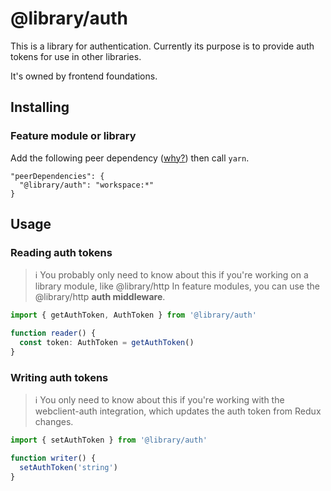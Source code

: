 # @library/auth

This is a library for authentication. Currently its purpose is to provide auth tokens for use in other libraries.

It's owned by frontend foundations.

## Installing

### Feature module or library

Add the following peer dependency ([why?](../../../../docs/modules.md#production-dependencies)) then call `yarn`.

```
"peerDependencies": {
  "@library/auth": "workspace:*"
}
```

## Usage

### Reading auth tokens

> ℹ️ You probably only need to know about this if you're working on a library module, like @library/http
> In feature modules, you can use the @library/http **auth middleware**.

```typescript
import { getAuthToken, AuthToken } from '@library/auth'

function reader() {
  const token: AuthToken = getAuthToken()
}
```

### Writing auth tokens

> ℹ️ You only need to know about this if you're working with the webclient-auth integration, which updates
> the auth token from Redux changes.

```typescript
import { setAuthToken } from '@library/auth'

function writer() {
  setAuthToken('string')
}
```
